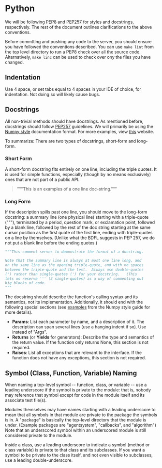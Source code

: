 # Python

We will be following [PEP8](https://www.python.org/dev/peps/pep-0008/) and [PEP257](https://www.python.org/dev/peps/pep-0257/) for styles and docstrings, respectively. The rest of the document outlines clarifications to the above conventions. 

Before commtting and pushing any code to the server, you should ensure you have followed the conventions described. You can use `make lint` from the top level directory to run a PEP8 check over all the source code. Alternatively, `make linc` can be used to check over ony the files you have changed.

## Indentation
Use 4 space, or set tabs equal to 4 spaces in your IDE of choice, for indentation. Not doing so will likely cause bugs.


## Docstrings
All non-trivial methods should have docstrings. As mentioned before, docstrings should follow [PEP257](https://www.python.org/dev/peps/pep-0257/) guidelines. We will primarily be using the [Numpy style](https://numpydoc.readthedocs.io/en/latest/format.html) documentation format. For more examples, view [this](https://sphinxcontrib-napoleon.readthedocs.io/en/latest/example_numpy.html) website.

To summarize: There are two types of docstrings, short-form and long-form. 


### Short Form
A short-form docstring fits entirely on one line, including the triple quotes. It is used for simple functions, especially (though by no means exclusively) ones that are not part of a public API.
> """This is an examples of a one line doc-string."""

### Long Form
If the description spills past one line, you should move to the long-form docstring: a summary line (one physical line) starting with a triple-quote ("""), terminated by a period, question mark, or exclamation point, followed by a blank line, followed by the rest of the doc string starting at the same cursor position as the first quote of the first line, ending with triple-quotes on a line by themselves. (Unlike what the BDFL suggests in PEP 257, we do not put a blank line before the ending quotes.)

```python
"""This comment serves to demonstrate the format of a docstring.

Note that the summary line is always at most one line long, and
on the same line as the opening triple-quote, and with no spaces
between the triple-quote and the text.  Always use double-quotes
(") rather than single-quotes (') for your docstring.   (This
lets us reserve ''' (3 single-quotes) as a way of commenting out
big blocks of code.
"""
```

The docstring should describe the function's calling syntax and its semantics, not its implementation. Additionally, it should end with the following special sections (see [examples](https://numpydoc.readthedocs.io/en/latest/format.html) from the Numpy style guide for more details).

  * **Params**: List each parameter by name, and a description of it. The description can span several lines (use a hanging indent if so). Use instead of "Args".
  * **Returns** (or **Yields** for generators): Describe the type and semantics of the return value. If the function only returns None, this section is not required.
  * **Raises**: List all exceptions that are relevant to the interface. If the function does not have any exceptions, this section is not required.


## Symbol (Class, Function, Variable) Naming
When naming a top-level symbol -- function, class, or variable -- use a leading underscore if the symbol is private to the module: that is, nobody may reference that symbol except for code in the module itself and its associate test file(s).

Modules themselves may have names starting with a leading underscore to mean that all symbols in that module are private to the package the symbols is in. A "package" is basically the top-level directory that the module is under. (Example packages are "agentsystem", "callbacks", and "algorithm") Note that an underscored symbol within an underscored module is still considered private to the module.

Inside a class, use a leading underscore to indicate a symbol (method or class variable) is private to that class and its subclasses. If you want a symbol to be private to the class itself, and not even visible to subclasses, use a leading double-underscore.